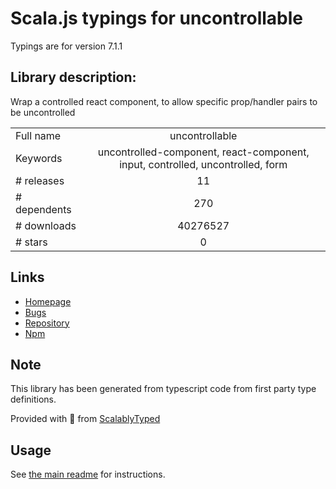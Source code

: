 
# Scala.js typings for uncontrollable

Typings are for version 7.1.1

## Library description:
Wrap a controlled react component, to allow specific prop/handler pairs to be uncontrolled

|                    |                 |
| ------------------ | :-------------: |
| Full name          | uncontrollable |
| Keywords           | uncontrolled-component, react-component, input, controlled, uncontrolled, form |
| # releases         | 11 |
| # dependents       | 270 |
| # downloads        | 40276527 |
| # stars            | 0 |

## Links
- [Homepage](https://github.com/jquense/uncontrollable#readme)
- [Bugs](https://github.com/jquense/uncontrollable/issues)
- [Repository](https://github.com/jquense/uncontrollable)
- [Npm](https://www.npmjs.com/package/uncontrollable)
    


## Note
This library has been generated from typescript code from first party type definitions.

Provided with :purple_heart: from [ScalablyTyped](https://github.com/oyvindberg/ScalablyTyped)

## Usage
See [the main readme](../../readme.md) for instructions.


